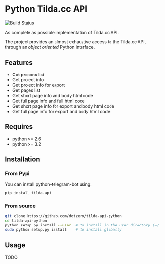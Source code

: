 # Python Tilda.cc API

![Build Status](https://travis-ci.org/dotzero/tilda-api-python.svg?branch=master)

As complete as possible implementation of Tilda.cc API.

The project provides an almost exhaustive access to the Tilda.cc API, through an *object oriented* Python interface.

## Features

* Get projects list
* Get project info
* Get project info for export
* Get pages list
* Get short page info and body html code
* Get full page info and full html code
* Get short page info for export and body html code
* Get full page info for export and body html code

## Requires

* python >= 2.6
* python >= 3.2

## Installation

### From Pypi

You can install python-telegram-bot using:

```bash
pip install tilda-api
```

### From source

```bash
git clone https://github.com/dotzero/tilda-api-python
cd tilda-api-python
python setup.py install --user  # to install in the user directory (~/.local)
sudo python setup.py install    # to install globally
```

## Usage

TODO
